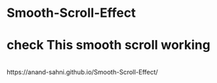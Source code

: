 # Smooth-Scroll-Effect
# check This smooth scroll working
<br/>
https://anand-sahni.github.io/Smooth-Scroll-Effect/
